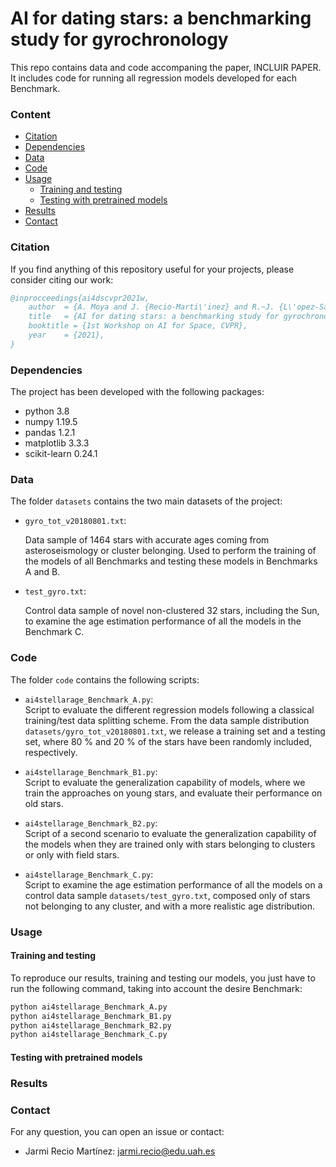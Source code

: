 # AI for dating stars: a benchmarking study for gyrochronology

This repo contains data and code accompaning the paper, INCLUIR PAPER. It includes code for running all regression models developed for each Benchmark.

### Content

  * [Citation](#citation)  
  * [Dependencies](#dependencies)
  * [Data](#data)
  * [Code](#code)
  * [Usage](#usage)
    * [Training and testing](#training-and-testing)
    * [Testing with pretrained models](#testing-with-pretrained-models)
  * [Results](#results)
  * [Contact](#contact)


### Citation

If you find anything of this repository useful for your projects, please consider citing our work:

```bibtex
@inprocceedings{ai4dscvpr2021w,
	author  = {A. Moya and J. {Recio-Marti\'inez} and R.~J. {L\'opez-Sastre}},
	title   = {AI for dating stars: a benchmarking study for gyrochronology},
  	booktitle = {1st Workshop on AI for Space, CVPR},
	year	= {2021},	
}
```

### Dependencies
The project has been developed with the following packages: 
- python 3.8
- numpy 1.19.5
- pandas 1.2.1
- matplotlib 3.3.3
- scikit-learn 0.24.1


### Data

The folder `datasets` contains the two main datasets of the project:

- `gyro_tot_v20180801.txt`:  
  
  Data sample of 1464 stars with accurate ages coming from asteroseismology or cluster belonging. Used to perform the training of the models of all Benchmarks and testing these  models in Benchmarks A and B.  

- `test_gyro.txt`:  
  
  Control data sample of novel non-clustered 32 stars, including the Sun, to examine the age estimation performance of all the models in the Benchmark C.


### Code

The folder `code` contains the following scripts:

- `ai4stellarage_Benchmark_A.py`:  
  Script to evaluate the different regression models following a classical training/test data splitting scheme. From the data sample distribution `datasets/gyro_tot_v20180801.txt`, we release a training set and a testing set, where 80 % and 20 % of the stars have been randomly included, respectively.

- `ai4stellarage_Benchmark_B1.py`:  
  Script to evaluate the generalization capability of models, where we train the approaches on young stars, and evaluate their performance on old stars.  
  
- `ai4stellarage_Benchmark_B2.py`:  
  Script of a second scenario to evaluate the generalization capability of the models when they are trained only with stars belonging to clusters or only with field stars.

- `ai4stellarage_Benchmark_C.py`:  
  Script to examine the age estimation performance of all the models on a control data sample `datasets/test_gyro.txt`, composed only of stars not belonging to any cluster, and with a more realistic age distribution.


### Usage  

#### Training and testing  
  
To reproduce our results, training and testing our models, you just have to run the following command, taking into account the desire Benchmark:

```bash
python ai4stellarage_Benchmark_A.py
python ai4stellarage_Benchmark_B1.py  
python ai4stellarage_Benchmark_B2.py
python ai4stellarage_Benchmark_C.py
```

#### Testing with pretrained models



### Results


### Contact

For any question, you can open an issue or contact:

- Jarmi Recio Martínez: jarmi.recio@edu.uah.es

